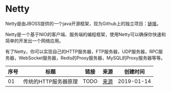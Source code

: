 
# Netty

Netty是由JBOSS提供的一个java开源框架，现为Github上的独立项目：[链接](https://github.com/netty/netty)。

Netty是一个基于NIO的客户端、服务端的编程框架，使用Netty可以确保你快速和简单的开发出一个网络应用。

有了Netty，你可以实现自己的HTTP服务器，FTP服务器，UDP服务器，RPC服务器，WebSocket服务器，Redis的Proxy服务器，MySQL的Proxy服务器等等。  

|序号|标题|链接|来源|创建时间|
|--|--|--|--|--|
|01|传统的HTTP服务器原理|TODO|[来源](https://juejin.im/post/5bdaf8ea6fb9a0227b02275a)|2019-01-14|
